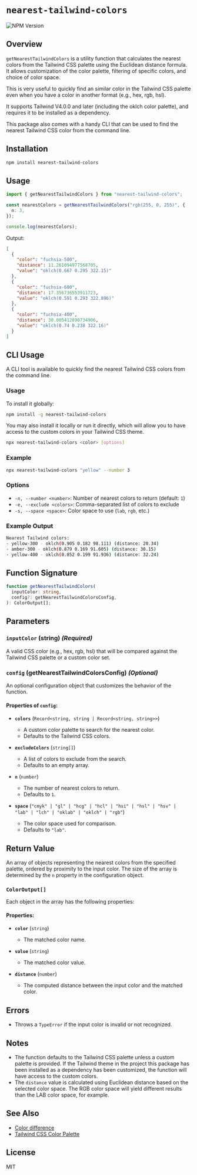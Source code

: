 # `nearest-tailwind-colors`

![NPM Version](https://img.shields.io/npm/v/nearest-tailwind-colors)

## Overview

`getNearestTailwindColors` is a utility function that calculates the nearest colors from the Tailwind CSS palette using the Euclidean distance formula. It allows customization of the color palette, filtering of specific colors, and choice of color space.

This is very useful to quickly find an similar color in the Tailwind CSS palette even when you have a color in another format (e.g., hex, rgb, hsl).

It supports Tailwind V4.0.0 and later (including the oklch color palette), and requires it to be installed as a dependency.

This package also comes with a handy CLI that can be used to find the nearest Tailwind CSS color from the command line.

## Installation

```bash
npm install nearest-tailwind-colors
```

## Usage

```typescript
import { getNearestTailwindColors } from "nearest-tailwind-colors";

const nearestColors = getNearestTailwindColors("rgb(255, 0, 255)", {
  n: 3,
});

console.log(nearestColors);
```

Output:

```json
[
  {
    "color": "fuchsia-500",
    "distance": 11.261094977568705,
    "value": "oklch(0.667 0.295 322.15)"
  },
  {
    "color": "fuchsia-600",
    "distance": 17.356736553911723,
    "value": "oklch(0.591 0.293 322.896)"
  },
  {
    "color": "fuchsia-400",
    "distance": 30.005412890734906,
    "value": "oklch(0.74 0.238 322.16)"
  }
]
```

## CLI Usage

A CLI tool is available to quickly find the nearest Tailwind CSS colors from the command line.

### Usage

To install it globally:

```sh
npm install -g nearest-tailwind-colors
```

You may also install it locally or run it directly, which will allow you to have access to the custom colors in your Tailwind CSS theme.

```sh
npx nearest-tailwind-colors <color> [options]
```

### Example

```sh
npx nearest-tailwind-colors "yellow" --number 3
```

### Options

- `-n, --number <number>`: Number of nearest colors to return (default: `1`)
- `-e, --exclude <colors>`: Comma-separated list of colors to exclude
- `-s, --space <space>`: Color space to use (`lab`, `rgb`, etc.)

### Example Output

```sh
Nearest Tailwind colors:
- yellow-300 - oklch(0.905 0.182 98.111) (distance: 20.34)
- amber-300 - oklch(0.879 0.169 91.605) (distance: 30.15)
- yellow-400 - oklch(0.852 0.199 91.936) (distance: 32.24)
```

## Function Signature

```typescript
function getNearestTailwindColors(
  inputColor: string,
  config?: getNearestTailwindColorsConfig,
): ColorOutput[];
```

## Parameters

### `inputColor` (string) _(Required)_

A valid CSS color (e.g., hex, rgb, hsl) that will be compared against the Tailwind CSS palette or a custom color set.

### `config` (getNearestTailwindColorsConfig) _(Optional)_

An optional configuration object that customizes the behavior of the function.

#### Properties of `config`:

- **`colors`** (`Record<string, string | Record<string, string>>`)

  - A custom color palette to search for the nearest color.
  - Defaults to the Tailwind CSS colors.

- **`excludeColors`** (`string[]`)

  - A list of colors to exclude from the search.
  - Defaults to an empty array.

- **`n`** (`number`)

  - The number of nearest colors to return.
  - Defaults to `1`.

- **`space`** (`"cmyk" | "gl" | "hcg" | "hcl" | "hsi" | "hsl" | "hsv" | "lab" | "lch" | "oklab" | "oklch" | "rgb"`)
  - The color space used for comparison.
  - Defaults to `"lab"`.

## Return Value

An array of objects representing the nearest colors from the specified palette, ordered by proximity to the input color. The size of the array is determined by the `n` property in the configuration object.

### `ColorOutput[]`

Each object in the array has the following properties:

#### Properties:

- **`color`** (`string`)

  - The matched color name.

- **`value`** (`string`)

  - The matched color value.

- **`distance`** (`number`)

  - The computed distance between the input color and the matched color.

## Errors

- Throws a `TypeError` if the input color is invalid or not recognized.

## Notes

- The function defaults to the Tailwind CSS palette unless a custom palette is provided. If the Tailwind theme in the project this package has been installed as a dependency has been customized, the function will have access to the custom colors.
- The `distance` value is calculated using Euclidean distance based on the selected color space. The RGB color space will yield different results than the LAB color space, for example.

## See Also

- [Color difference](https://en.wikipedia.org/wiki/Color_difference)
- [Tailwind CSS Color Palette](https://tailwindcss.com/docs/customizing-colors)

## License

MIT
